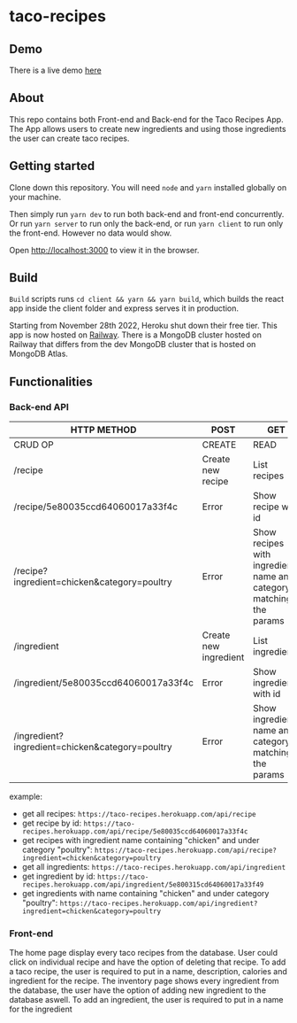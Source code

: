 # taco-recipes

## Demo
There is a live demo [here](https://taco-recipes-production.up.railway.app/)

## About
This repo contains both Front-end and Back-end for the Taco Recipes App.
The App allows users to create new ingredients and using those ingredients the user can create taco recipes.

## Getting started
Clone down this repository. You will need `node` and `yarn` installed globally on your machine.

Then simply run `yarn dev` to run both back-end and front-end concurrently.
Or run `yarn server` to run only the back-end, or run `yarn client` to run only the front-end. However no data would show.

Open [http://localhost:3000](http://localhost:3000) to view it in the browser.

## Build
`Build` scripts runs `cd client && yarn && yarn build`, which builds the react app inside the client folder and express serves it in production.

Starting from November 28th 2022, Heroku shut down their free tier.
This app is now hosted on [Railway](https://railway.app/). There is a MongoDB cluster hosted on Railway that differs from the dev MongoDB cluster that is hosted on MongoDB Atlas.

## Functionalities
### Back-end API
| HTTP METHOD | POST            | GET       | PUT         | DELETE |
| ----------- | --------------- | --------- | ----------- | ------ |
| CRUD OP     | CREATE          | READ      | UPDATE      | DELETE |
| /recipe     | Create new recipe | List recipes | Error | Error |
| /recipe/5e80035ccd64060017a33f4c  | Error           | Show recipe with id   | If exists, update recipe | Delete recipe |
| /recipe?ingredient=chicken&category=poultry  | Error           | Show recipes with ingredients name and category matching the params | Error | Error |
| /ingredient     | Create new ingredient | List ingredients | Error | Error |
| /ingredient/5e80035ccd64060017a33f4c  | Error           | Show ingredient with id   | If exists, update ingredient | Delete ingredient |
| /ingredient?ingredient=chicken&category=poultry  | Error           | Show ingredients name and category matching the params | Error | Error |

example: 
* get all recipes: `https://taco-recipes.herokuapp.com/api/recipe` <br />
* get recipe by id: `https://taco-recipes.herokuapp.com/api/recipe/5e80035ccd64060017a33f4c` <br />
* get recipes with ingredient name containing "chicken" and under category "poultry": `https://taco-recipes.herokuapp.com/api/recipe?ingredient=chicken&category=poultry` <br />
* get all ingredients: `https://taco-recipes.herokuapp.com/api/ingredient` <br />
* get ingredient by id: `https://taco-recipes.herokuapp.com/api/ingredient/5e800315cd64060017a33f49` <br />
* get ingredients with name containing "chicken" and under category "poultry": `https://taco-recipes.herokuapp.com/api/ingredient?ingredient=chicken&category=poultry` <br />

### Front-end
The home page display every taco recipes from the database. User could click on individual recipe and have the option of deleting that recipe.
To add a taco recipe, the user is required to put in a name, description, calories and ingredient for the recipe. 
The inventory page shows every ingredient from the database, the user have the option of adding new ingredient to the database aswell.
To add an ingredient, the user is required to put in a name for the ingredient
